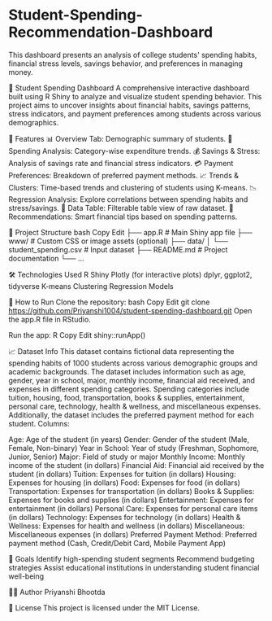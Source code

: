 # Student-Spending-Recommendation-Dashboard
This dashboard presents an analysis of college students' spending habits, financial stress levels, savings behavior, and preferences in managing money.

🧾 Student Spending Dashboard
A comprehensive interactive dashboard built using R Shiny to analyze and visualize student spending behavior. This project aims to uncover insights about financial habits, savings patterns, stress indicators, and payment preferences among students across various demographics.

🚀 Features
📊 Overview Tab: Demographic summary of students.
💸 Spending Analysis: Category-wise expenditure trends.
💰 Savings & Stress: Analysis of savings rate and financial stress indicators.
💳 Payment Preferences: Breakdown of preferred payment methods.
📈 Trends & Clusters: Time-based trends and clustering of students using K-means.
📉 Regression Analysis: Explore correlations between spending habits and stress/savings.
📂 Data Table: Filterable table view of raw dataset.
🧠 Recommendations: Smart financial tips based on spending patterns.

📂 Project Structure
bash
Copy
Edit
├── app.R                    # Main Shiny app file
├── www/                    # Custom CSS or image assets (optional)
├── data/
│   └── student_spending.csv  # Input dataset
├── README.md                # Project documentation
└── ...

🛠️ Technologies Used
R
Shiny
Plotly (for interactive plots)
dplyr, ggplot2, tidyverse
K-means Clustering
Regression Models

🧪 How to Run
Clone the repository:
bash
Copy
Edit
git clone https://github.com/Priyanshi1004/student-spending-dashboard.git
Open the app.R file in RStudio.

Run the app:
R
Copy
Edit
shiny::runApp()

📈 Dataset Info
This dataset contains fictional data representing the spending habits of 1000 students across various demographic groups and academic backgrounds.
The dataset includes information such as age, gender, year in school, major, monthly income, financial aid received, and expenses in different spending categories.
Spending categories include tuition, housing, food, transportation, books & supplies, entertainment, personal care, technology, health & wellness, and miscellaneous expenses.
Additionally, the dataset includes the preferred payment method for each student.
Columns:

Age: Age of the student (in years)
Gender: Gender of the student (Male, Female, Non-binary)
Year in School: Year of study (Freshman, Sophomore, Junior, Senior)
Major: Field of study or major
Monthly Income: Monthly income of the student (in dollars)
Financial Aid: Financial aid received by the student (in dollars)
Tuition: Expenses for tuition (in dollars)
Housing: Expenses for housing (in dollars)
Food: Expenses for food (in dollars)
Transportation: Expenses for transportation (in dollars)
Books & Supplies: Expenses for books and supplies (in dollars)
Entertainment: Expenses for entertainment (in dollars)
Personal Care: Expenses for personal care items (in dollars)
Technology: Expenses for technology (in dollars)
Health & Wellness: Expenses for health and wellness (in dollars)
Miscellaneous: Miscellaneous expenses (in dollars)
Preferred Payment Method: Preferred payment method (Cash, Credit/Debit Card, Mobile Payment App)

📌 Goals
Identify high-spending student segments
Recommend budgeting strategies
Assist educational institutions in understanding student financial well-being

🙋‍♀️ Author
Priyanshi Bhootda

📄 License
This project is licensed under the MIT License.


